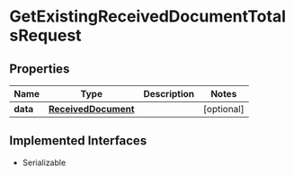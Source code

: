 

# GetExistingReceivedDocumentTotalsRequest



## Properties

Name | Type | Description | Notes
------------ | ------------- | ------------- | -------------
**data** | [**ReceivedDocument**](ReceivedDocument.md) |  |  [optional]


## Implemented Interfaces

* Serializable


